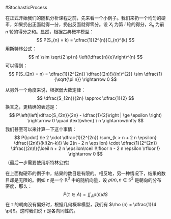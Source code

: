 #StochasticProcess 

在正式开始我们的随机分析课程之前，先来看一个小例子。我们来扔一个均匀的硬币，如果扔出正面就得一分，扔出反面就得零分。设 $X_{i}$ 为第 $i$ 轮的得分，$S_{n}$ 为前 $n$ 轮的得分之和。显然，根据古典概率模型：
$$
P(S_{n} = k) = \dfrac{1}{2^{n}}C_{n}^{k}
$$
用斯特林公式：
$$
n! \sim \sqrt{2 \pi n} \left(\dfrac{n}{e}\right)^{n}
$$
可以得到：
$$
P(S_{2n} = n) = \dfrac{1}{2^{2n}} \dfrac{(2n)!}{(n!)^{2}} \sim  \dfrac{1}{\sqrt{\pi n}} \rightarrow 0
$$

从另外一个角度来说，根据弱大数定律：
$$
\dfrac{S_{2n}}{2n} \approx  \dfrac{1}{2}
$$
换言之，更精确的表述是：
$$
P\left(\left|\dfrac{S_{2n}}{2n} - \dfrac{1}{2}\right |  \ge \epsilon \right) \rightarrow 0 \quad \text{when} \ n \rightarrow\infty
$$
我们甚至可以来计算一下这个事情：
$$
P(\cdot) \le 2 \cdot \dfrac{1}{2^{2n}}  \sum_{k > n + 2 n \epsilon} \dfrac{(2n)!}{k!(2n-k)!} \le  2(n - 2 n \epsilon) \cdot \dfrac{1}{2^{2n}} \dfrac{(2n)!}{\lceil n + 2 n \epsilon\rceil !\lfloor n - 2 n \epsilon \rfloor !} \rightarrow 0
$$
（最后一步需要使用斯特林公式）

在上面抛硬币的例子中，结果的数目是有限的。相反地，另一种情况下，结果的数目却是无限的。例如 $\tau$ 是一个 $\mathbb{R}^{3}$ 中的随机向量，设 $\rho (n) , n \in \mathbb{S}^{2}$ 是朝向的分布密度，那么：
$$
P(\tau \in A) = \iint_{A}  \rho(n) dS
$$
在 $\tau$ 的朝向没有偏好时，根据几何概率模型，我们有 $\rho (n) = \dfrac{1}{4 \pi}$。这时我们说 $\tau$ 是各向同性的。


